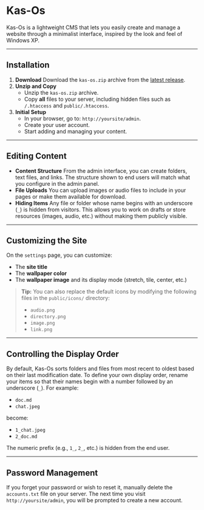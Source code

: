 # Kas-Os

Kas-Os is a lightweight CMS that lets you easily create and manage a website through a minimalist interface, inspired by the look and feel of Windows XP.

---

## Installation

1. **Download**
   Download the `kas-os.zip` archive from the [latest release](https://github.com/achtaitaipai/kas-os/releases/latest).
2. **Unzip and Copy**
   - Unzip the `kas-os.zip` archive.
   - Copy **all** files to your server, including hidden files such as `/.htaccess` and `public/.htaccess`.
3. **Initial Setup**
   - In your browser, go to: `http://yoursite/admin`.
   - Create your user account.
   - Start adding and managing your content.

---

## Editing Content

- **Content Structure**
  From the admin interface, you can create folders, text files, and links. The structure shown to end users will match what you configure in the admin panel.
- **File Uploads**
  You can upload images or audio files to include in your pages or make them available for download.
- **Hiding Items**
  Any file or folder whose name begins with an underscore (`_`) is hidden from visitors. This allows you to work on drafts or store resources (images, audio, etc.) without making them publicly visible.

---

## Customizing the Site

On the `settings` page, you can customize:

- The **site title**
- The **wallpaper color**
- The **wallpaper image** and its display mode (stretch, tile, center, etc.)

> **Tip:** You can also replace the default icons by modifying the following files in the `public/icons/` directory:
>
> - `audio.png`
> - `directory.png`
> - `image.png`
> - `link.png`

---

## Controlling the Display Order

By default, Kas-Os sorts folders and files from most recent to oldest based on their last modification date.
To define your own display order, rename your items so that their names begin with a number followed by an underscore (`_`). For example:

- `doc.md`
- `chat.jpeg`

become:

- `1_chat.jpeg`
- `2_doc.md`

The numeric prefix (e.g., `1_`, `2_`, etc.) is hidden from the end user.

---

## Password Management

If you forget your password or wish to reset it, manually delete the `accounts.txt` file on your server. The next time you visit `http://yoursite/admin`, you will be prompted to create a new account.
